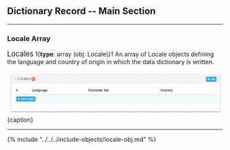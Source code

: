 ## Dictionary Record -- Main Section
---

### Locale Array 

<span class="md-panel" style="font-size: larger">Locales</span> 1{**type**: array (obj: <span class="md-panel">Locale</span>)}1 An array of <span class="md-panel">Locale</span> objects defining the language and country of origin in which the data dictionary is written. 

![Dictionary Locale Panel](/assets/reference/edit-objects/dictionary/main/locale.png){caption}

---

{% include "../../../include-objects/locale-obj.md" %}
